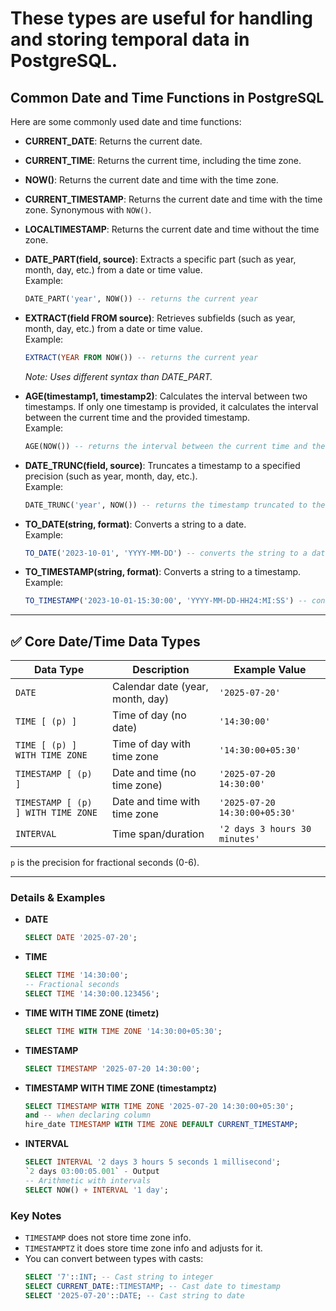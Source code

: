 # These types are useful for handling and storing temporal data in PostgreSQL.


## Common Date and Time Functions in PostgreSQL

Here are some commonly used date and time functions:

- **CURRENT_DATE**: Returns the current date.
- **CURRENT_TIME**: Returns the current time, including the time zone.
- **NOW()**: Returns the current date and time with the time zone.
- **CURRENT_TIMESTAMP**: Returns the current date and time with the time zone. Synonymous with `NOW()`.
- **LOCALTIMESTAMP**: Returns the current date and time without the time zone.

- **DATE_PART(field, source)**: Extracts a specific part (such as year, month, day, etc.) from a date or time value.  
    Example:  
    ```sql
    DATE_PART('year', NOW()) -- returns the current year
    ```

- **EXTRACT(field FROM source)**: Retrieves subfields (such as year, month, day, etc.) from a date or time value.  
    Example:  
    ```sql
    EXTRACT(YEAR FROM NOW()) -- returns the current year
    ```
    *Note: Uses different syntax than DATE_PART.*

- **AGE(timestamp1, timestamp2)**: Calculates the interval between two timestamps. If only one timestamp is provided, it calculates the interval between the current time and the provided timestamp.  
    Example:  
    ```sql
    AGE(NOW()) -- returns the interval between the current time and the current time
    ```

- **DATE_TRUNC(field, source)**: Truncates a timestamp to a specified precision (such as year, month, day, etc.).  
    Example:  
    ```sql
    DATE_TRUNC('year', NOW()) -- returns the timestamp truncated to the year
    ```

- **TO_DATE(string, format)**: Converts a string to a date.  
    Example:  
    ```sql
    TO_DATE('2023-10-01', 'YYYY-MM-DD') -- converts the string to a date
    ```

- **TO_TIMESTAMP(string, format)**: Converts a string to a timestamp.  
    Example:  
    ```sql
    TO_TIMESTAMP('2023-10-01-15:30:00', 'YYYY-MM-DD-HH24:MI:SS') -- converts the string to a timestamp
    ```

---

## ✅ Core Date/Time Data Types

| Data Type                          | Description                      | Example Value                 |
| ---------------------------------- | -------------------------------- | ----------------------------- |
| `DATE`                             | Calendar date (year, month, day) | `'2025-07-20'`                |
| `TIME [ (p) ]`                     | Time of day (no date)            | `'14:30:00'`                  |
| `TIME [ (p) ] WITH TIME ZONE`      | Time of day with time zone       | `'14:30:00+05:30'`            |
| `TIMESTAMP [ (p) ]`                | Date and time (no time zone)     | `'2025-07-20 14:30:00'`       |
| `TIMESTAMP [ (p) ] WITH TIME ZONE` | Date and time with time zone     | `'2025-07-20 14:30:00+05:30'` |
| `INTERVAL`                         | Time span/duration               | `'2 days 3 hours 30 minutes'` |

`p` is the precision for fractional seconds (0-6).

---

### Details & Examples

- **DATE**
    ```sql
    SELECT DATE '2025-07-20';
    ```

- **TIME**
    ```sql
    SELECT TIME '14:30:00';
    -- Fractional seconds
    SELECT TIME '14:30:00.123456';
    ```

- **TIME WITH TIME ZONE (timetz)**
    ```sql
    SELECT TIME WITH TIME ZONE '14:30:00+05:30';
    ```

- **TIMESTAMP**
    ```sql
    SELECT TIMESTAMP '2025-07-20 14:30:00';
    ```

- **TIMESTAMP WITH TIME ZONE (timestamptz)**
    ```sql
    SELECT TIMESTAMP WITH TIME ZONE '2025-07-20 14:30:00+05:30';
    and -- when declaring column
    hire_date TIMESTAMP WITH TIME ZONE DEFAULT CURRENT_TIMESTAMP;
    ```

- **INTERVAL**
    ```sql
    SELECT INTERVAL '2 days 3 hours 5 seconds 1 millisecond';
    `2 days 03:00:05.001` - Output
    -- Arithmetic with intervals
    SELECT NOW() + INTERVAL '1 day';
    ```

### Key Notes

- `TIMESTAMP` does not store time zone info.
- `TIMESTAMPTZ` it does store time zone info and adjusts for it.
- You can convert between types with casts:
    ```sql
    SELECT '7'::INT; -- Cast string to integer
    SELECT CURRENT_DATE::TIMESTAMP; -- Cast date to timestamp
    SELECT '2025-07-20'::DATE; -- Cast string to date
    ```
